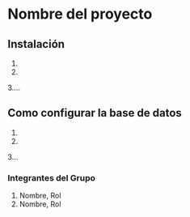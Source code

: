 # Nombre del proyecto

## Instalación

1.

2.

3....

## Como configurar la base de datos

1.

2.

3...

### Integrantes del Grupo

1. Nombre, Rol
2. Nombre, Rol
